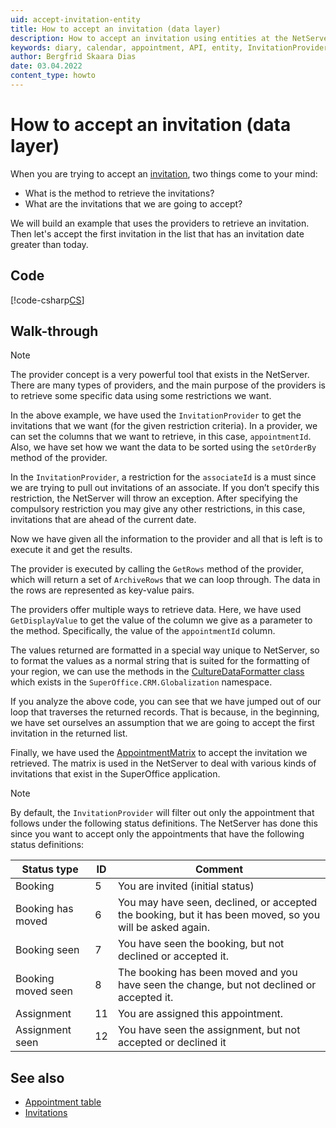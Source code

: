 ```yaml
---
uid: accept-invitation-entity
title: How to accept an invitation (data layer)
description: How to accept an invitation using entities at the NetServer data layer.
keywords: diary, calendar, appointment, API, entity, InvitationProvider, ArchiveRows, AppointmentMatrix
author: Bergfrid Skaara Dias
date: 03.04.2022
content_type: howto
---
```


# How to accept an invitation (data layer)

When you are trying to accept an [invitation][2], two things come to your mind:

* What is the method to retrieve the invitations?
* What are the invitations that we are going to accept?

We will build an example that uses the providers to retrieve an invitation. Then let's accept the first invitation in the list that has an invitation date greater than today.

## Code

[!code-csharp[CS](includes/accept-invite-entity.cs)]

## Walk-through

> [!NOTE]
> The provider concept is a very powerful tool that exists in the NetServer. There are many types of providers, and the main purpose of the providers is to retrieve some specific data using some restrictions we want.

In the above example, we have used the `InvitationProvider` to get the invitations that we want (for the given restriction criteria). In a provider, we can set the columns that we want to retrieve, in this case, `appointmentId`. Also, we have set how we want the data to be sorted using the `setOrderBy` method of the provider.

In the `InvitationProvider`, a restriction for the `associateId` is a must since we are trying to pull out invitations of an associate. If you don’t specify this restriction, the NetServer will throw an exception. After specifying the compulsory restriction you may give any other restrictions, in this case, invitations that are ahead of the current date.

Now we have given all the information to the provider and all that is left is to execute it and get the results.

The provider is executed by calling the `GetRows` method of the provider, which will return a set of `ArchiveRows` that we can loop through. The data in the rows are represented as key-value pairs.

The providers offer multiple ways to retrieve data. Here, we have used `GetDisplayValue` to get the value of the column we give as a parameter to the method. Specifically, the value of the `appointmentId` column.

The values returned are formatted in a special way unique to NetServer, so to format the values as a normal string that is suited for the formatting of your region, we can use the methods in the [CultureDataFormatter class][1] which exists in the `SuperOffice.CRM.Globalization` namespace.

If you analyze the above code, you can see that we have jumped out of our loop that traverses the returned records. That is because, in the beginning, we have set ourselves an assumption that we are going to accept the first invitation in the returned list.

Finally, we have used the [AppointmentMatrix][3] to accept the invitation we retrieved. The matrix is used in the NetServer to deal with various kinds of invitations that exist in the SuperOffice application.

> [!NOTE]
> By default, the `InvitationProvider` will filter out only the appointment that follows under the following status definitions. The NetServer has done this since you want to accept only the appointments that have the following status definitions:

| Status type | ID | Comment |
|---|---|---|
| Booking | 5 | You are invited (initial status) |
| Booking has moved | 6 | You may have seen, declined, or accepted the booking, but it has been moved, so you will be asked again. |
| Booking seen | 7 | You have seen the booking, but not declined or accepted it. |
| Booking moved seen | 8 | The booking has been moved and you have seen the change, but not declined or accepted it. |
| Assignment | 11 | You are assigned this appointment. |
| Assignment seen | 12 | You have seen the assignment, but not accepted or declined it |

## See also

* [Appointment table][5]
* [Invitations][2]

<!-- Referenced links -->
[1]: ../../../../globalization-and-localization/culture/culturedataformatter.md
[2]: ../../../../diary/learn/invitation/index.md
[5]: ../../../../database/tables/appointment.md
[3]: appointment-matrix.md

<!-- Referenced images -->